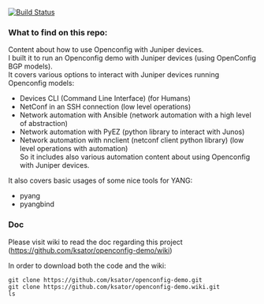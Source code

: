 [![Build Status](https://travis-ci.org/ksator/openconfig-demo.svg?branch=master)](https://travis-ci.org/ksator/openconfig-demo)

### What to find on this repo:   
Content about how to use Openconfig with Juniper devices.   
I built it to run an Openconfig demo with Juniper devices (using OpenConfig BGP models).    
It covers various options to interact with Juniper devices running Openconfig models:     
- Devices CLI (Command Line Interface) (for Humans)  
- NetConf in an SSH connection (low level operations)  
- Network automation with Ansible (network automation with a high level of abstraction)   
- Network automation with PyEZ (python library to interact with Junos)   
- Network automation with nnclient (netconf client python library) (low level operations with automation)  
So it includes also various automation content about using Openconfig with Juniper devices.  
  
It also covers basic usages of some nice tools for YANG:  
- pyang  
- pyangbind    

### Doc
Please visit wiki to read the doc regarding this project (https://github.com/ksator/openconfig-demo/wiki)


In order to download both the code and the wiki:  
```
git clone https://github.com/ksator/openconfig-demo.git
git clone https://github.com/ksator/openconfig-demo.wiki.git
ls
```


